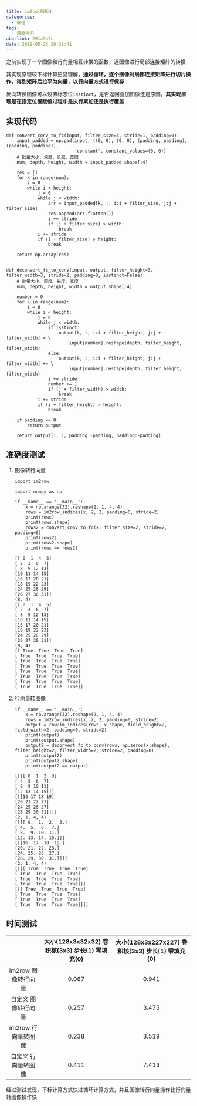 ```yaml
---
title: im2col解析4
categories:
  - 编程
tags:
  - 深度学习
abbrlink: 291a942c
date: 2019-05-25 20:31:41
---
```


之前实现了一个图像和行向量相互转换的函数，逐图像进行局部连接矩阵的转换

其实现原理较下标计算更易理解，**通过循环，逐个图像对局部连接矩阵进行切片操作，得到矩阵后拉平为向量，以行向量方式进行保存**

反向转换图像可以设置标志位`isstinct`，是否返回叠加图像还是原图，**其实现原理是在指定位置赋值过程中是执行累加还是执行覆盖**

## 实现代码

```
def convert_conv_to_fc(input, filter_size=3, stride=1, padding=0):
    input_padded = np.pad(input, ((0, 0), (0, 0), (padding, padding), (padding, padding)),
                          'constant', constant_values=(0, 0))
    # 批量大小、深度、长度、宽度
    num, depth, height, width = input_padded.shape[:4]

    res = []
    for k in range(num):
        i = 0
        while i < height:
            j = 0
            while j < width:
                arr = input_padded[k, :, i:i + filter_size, j:j + filter_size]
                res.append(arr.flatten())
                j += stride
                if (j + filter_size) > width:
                    break
            i += stride
            if (i + filter_size) > height:
                break

    return np.array(res)


def deconvert_fc_to_conv(input, output, filter_height=3, filter_width=3, stride=2, padding=0, isstinct=False):
    # 批量大小、深度、长度、宽度
    num, depth, height, width = output.shape[:4]

    number = 0
    for k in range(num):
        i = 0
        while i < height:
            j = 0
            while j < width:
                if isstinct:
                    output[k, :, i:i + filter_height, j:j + filter_width] = \
                        input[number].reshape(depth, filter_height, filter_width)
                else:
                    output[k, :, i:i + filter_height, j:j + filter_width] += \
                        input[number].reshape(depth, filter_height, filter_width)
                j += stride
                number += 1
                if (j + filter_width) > width:
                    break
            i += stride
            if (i + filter_height) > height:
                break

    if padding == 0:
        return output

    return output[:, :, padding:-padding, padding:-padding]
```

## 准确度测试

1. 图像转行向量

    ```
    import im2row

    import numpy as np

    if __name__ == '__main__':
        x = np.arange(32).reshape(2, 1, 4, 4)
        rows = im2row_indices(x, 2, 2, padding=0, stride=2)
        print(rows)
        print(rows.shape)
        rows2 = convert_conv_to_fc(x, filter_size=2, stride=2, padding=0)
        print(rows2)
        print(rows2.shape)
        print(rows == rows2)
    ```

    ```
    [[ 0  1  4  5]
    [ 2  3  6  7]
    [ 8  9 12 13]
    [10 11 14 15]
    [16 17 20 21]
    [18 19 22 23]
    [24 25 28 29]
    [26 27 30 31]]
    (8, 4)
    [[ 0  1  4  5]
    [ 2  3  6  7]
    [ 8  9 12 13]
    [10 11 14 15]
    [16 17 20 21]
    [18 19 22 23]
    [24 25 28 29]
    [26 27 30 31]]
    (8, 4)
    [[ True  True  True  True]
    [ True  True  True  True]
    [ True  True  True  True]
    [ True  True  True  True]
    [ True  True  True  True]
    [ True  True  True  True]
    [ True  True  True  True]
    [ True  True  True  True]]
    ```

2. 行向量转图像
    
    ```
    if __name__ == '__main__':
        x = np.arange(32).reshape(2, 1, 4, 4)
        rows = im2row_indices(x, 2, 2, padding=0, stride=2)
        output = row2im_indices(rows, x.shape, field_height=2, field_width=2, padding=0, stride=2)
        print(output)
        print(output.shape)
        output2 = deconvert_fc_to_conv(rows, np.zeros(x.shape), filter_height=2, filter_width=2, stride=2, padding=0)
        print(output2)
        print(output2.shape)
        print(output2 == output)
    ```

    ```
    [[[[ 0  1  2  3]
    [ 4  5  6  7]
    [ 8  9 10 11]
    [12 13 14 15]]]
    [[[16 17 18 19]
    [20 21 22 23]
    [24 25 26 27]
    [28 29 30 31]]]]
    (2, 1, 4, 4)
    [[[[ 0.  1.  2.  3.]
    [ 4.  5.  6.  7.]
    [ 8.  9. 10. 11.]
    [12. 13. 14. 15.]]]
    [[[16. 17. 18. 19.]
    [20. 21. 22. 23.]
    [24. 25. 26. 27.]
    [28. 29. 30. 31.]]]]
    (2, 1, 4, 4)
    [[[[ True  True  True  True]
    [ True  True  True  True]
    [ True  True  True  True]
    [ True  True  True  True]]]
    [[[ True  True  True  True]
    [ True  True  True  True]
    [ True  True  True  True]
    [ True  True  True  True]]]]
    ```

## 时间测试

|                      | 大小(128x3x32x32) 卷积核(3x3) 步长(1) 零填充(0) | 大小(128x3x227x227) 卷积核(3x3) 步长(1) 零填充(0) |
|:--------------------:|:-----------------------------------------------:|:-------------------------------------------------:|
|  im2row 图像转行向量 |                      0.087                      |                       0.941                       |
|  自定义 图像转行向量 |                      0.257                      |                       3.475                       |
| im2row  行向量转图像 |                      0.238                      |                       3.519                       |
| 自定义  行向量转图像 |                      0.411                      |                       7.413                       |

经过测试发现，下标计算方式快过循环计算方式，并且图像转行向量操作比行向量转图像操作快